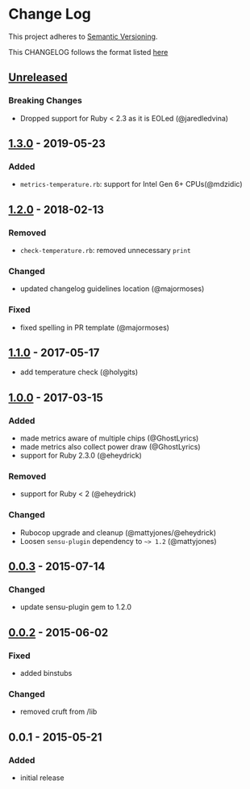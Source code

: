 # Change Log
This project adheres to [Semantic Versioning](http://semver.org/).

This CHANGELOG follows the format listed [here](https://github.com/sensu-plugins/community/blob/master/HOW_WE_CHANGELOG.md)

## [Unreleased]
### Breaking Changes
- Dropped support for Ruby < 2.3 as it is EOLed (@jaredledvina)

## [1.3.0] - 2019-05-23
### Added
- `metrics-temperature.rb`: support for Intel Gen 6+ CPUs(@mdzidic)

## [1.2.0] - 2018-02-13
### Removed
- `check-temperature.rb`: removed unnecessary `print`

### Changed
- updated changelog guidelines location (@majormoses)

### Fixed
- fixed spelling in PR template (@majormoses)

## [1.1.0] - 2017-05-17
- add temperature check (@holygits)

## [1.0.0] - 2017-03-15
### Added
- made metrics aware of multiple chips (@GhostLyrics)
- made metrics also collect power draw (@GhostLyrics)
- support for Ruby 2.3.0 (@eheydrick)

### Removed
- support for Ruby < 2 (@eheydrick)

### Changed
- Rubocop upgrade and cleanup (@mattyjones/@eheydrick)
- Loosen `sensu-plugin` dependency to `~> 1.2` (@mattyjones)

## [0.0.3] - 2015-07-14
### Changed
- update sensu-plugin gem to 1.2.0

## [0.0.2] - 2015-06-02
### Fixed
- added binstubs

### Changed
- removed cruft from /lib

## 0.0.1 - 2015-05-21
### Added
- initial release

[Unreleased]: https://github.com/sensu-plugins/sensu-plugins-environmental-checks/compare/1.3.0...HEAD
[1.3.0]: https://github.com/sensu-plugins/sensu-plugins-environmental-checks/compare/1.2.0...1.3.0
[1.2.0]: https://github.com/sensu-plugins/sensu-plugins-environmental-checks/compare/1.1.0...1.2.0
[1.1.0]: https://github.com/sensu-plugins/sensu-plugins-environmental-checks/compare/1.0.0...1.1.0
[1.0.0]: https://github.com/sensu-plugins/sensu-plugins-environmental-checks/compare/0.0.3...1.0.0
[0.0.3]: https://github.com/sensu-plugins/sensu-plugins-environmental-checks/compare/0.0.2...0.0.3
[0.0.2]: https://github.com/sensu-plugins/sensu-plugins-environmental-checks/compare/0.0.1...0.0.2
